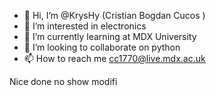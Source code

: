 - 👋 Hi, I’m @KrysHy (Cristian Bogdan Cucos )
- 👀 I’m interested in electronics 
- 🌱 I’m currently learning at MDX University
- 💞️ I’m looking to collaborate on python
- 📫 How to reach me cc1770@live.mdx.ac.uk

<!---
KrysHy/KrysHy is a ✨ special ✨ repository because its `README.md` (this file) appears on your GitHub profile.
You can click the Preview link to take a look at your changes.
--->
Nice done 
no show modifi